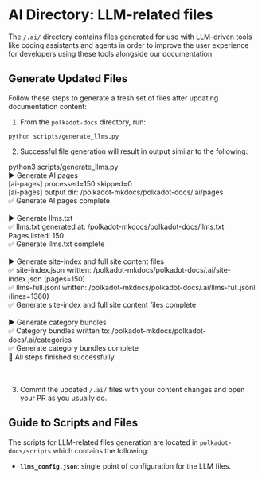 # AI Directory: LLM-related files

The `/.ai/` directory contains files generated for use with LLM-driven tools like coding assistants and agents in order to improve the user experience for developers using these tools alongside our documentation.  

## Generate Updated Files

Follow these steps to generate a fresh set of files after updating documentation content:

1. From the `polkadot-docs` directory, run:

```
python scripts/generate_llms.py
```

2. Successful file generation will result in output similar to the following:

<div id="termynal" data-termynal>
    <span data-ty="input"><span class="file-path"></span>python3 scripts/generate_llms.py</span>
  <br />
    <span data-ty>▶️  Generate AI pages</span><br />
    <span data-ty>[ai-pages] processed=150 skipped=0</span><br />
    <span data-ty>[ai-pages] output dir: /polkadot-mkdocs/polkadot-docs/.ai/pages</span><br />
    <span data-ty>✅ Generate AI pages complete</span><br />
    <span data-ty> </span><br />
    <span data-ty>▶️  Generate llms.txt</span><br />
    <span data-ty>✅ llms.txt generated at: /polkadot-mkdocs/polkadot-docs/llms.txt</span><br />
    <span data-ty> Pages listed: 150</span><br />
    <span data-ty>✅ Generate llms.txt complete</span><br />
    <span data-ty> </span><br />
    <span data-ty>▶️  Generate site-index and full site content files</span><br />
    <span data-ty>✅ site-index.json written: /polkadot-mkdocs/polkadot-docs/.ai/site-index.json  (pages=150)</span><br />
    <span data-ty>✅ llms-full.jsonl written: /polkadot-mkdocs/polkadot-docs/.ai/llms-full.jsonl  (lines=1360)</span><br />
    <span data-ty>✅ Generate site-index and full site content files complete</span><br />
    <span data-ty> </span><br />
    <span data-ty>▶️  Generate category bundles</span><br />
    <span data-ty>✅ Category bundles written to: /polkadot-mkdocs/polkadot-docs/.ai/categories</span><br />
    <span data-ty>✅ Generate category bundles complete</span>
    <span data-ty> </span><br />
    <span data-ty>🎉 All steps finished successfully.</span>
    <span data-ty></span><br />
    </div><br /><br />

3. Commit the updated `/.ai/` files with your content changes and open your PR as you usually do.

## Guide to Scripts and Files

The scripts for LLM-related files generation are located in `polkadot-docs/scripts` which contains the following:

- **`llms_config.json`**: single point of configuration for the LLM files. 

